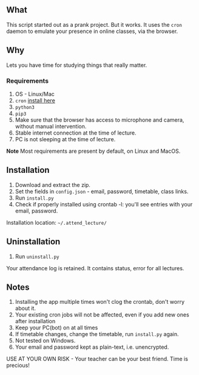 ## What
This script started out as a prank project. But it works.
It uses the `cron` daemon to emulate your presence in online classes, via the browser.

## Why
Lets you have time for studying things that really matter.

### Requirements
1. OS - Linux/Mac
2. `cron` [install here](https://stackoverflow.com/questions/1802337/how-to-install-cron)
3. `python3`
4. `pip3`
5. Make sure that the browser has access to microphone and camera, without manual intervention.
6. Stable internet connection at the time of lecture.
7. PC is not sleeping at the time of lecture.

**Note** Most requirements are present by default, on Linux and MacOS.

## Installation
1. Download and extract the zip.
2. Set the fields in `config.json` - email, password, timetable, class links.
3. Run `install.py`
4. Check if properly installed using crontab -l: you'll see entries with your email, password.

Installation location: `~/.attend_lecture/`

## Uninstallation
1. Run `uninstall.py`

Your attendance log is retained. It contains status, error for all lectures.

## Notes
1. Installing the app multiple times won't clog the crontab, don't worry about it.
2. Your existing cron jobs will not be affected, even if you add new ones after installation
3. Keep your PC(bot) on at all times
4. If timetable changes, change the timetable, run `install.py` again.
5. Not tested on Windows.
6. Your email and password kept as plain-text, i.e. unencrypted.

USE AT YOUR OWN RISK - Your teacher can be your best friend. Time is precious!
